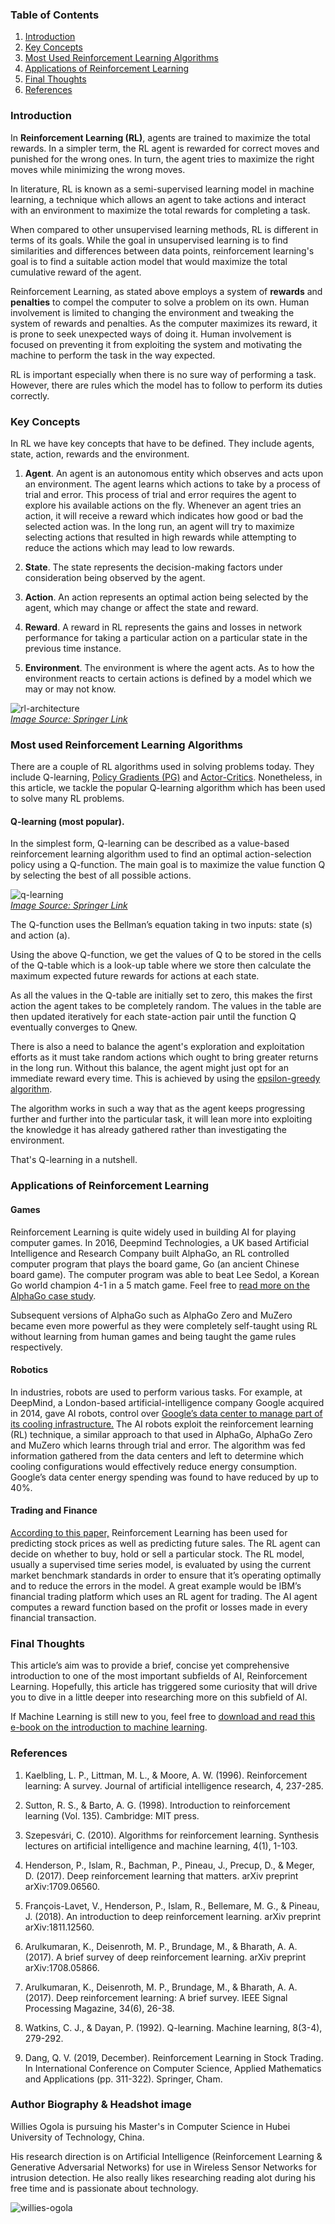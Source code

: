 ### Table of Contents

1. [Introduction](#introduction)
2. [Key Concepts](#key-concepts)
3. [Most Used Reinforcement Learning Algorithms](#most-used-reinforcement-learning-algorithms)
4. [Applications of Reinforcement Learning](#applications-of-reinforcement-learning)
5. [Final Thoughts](#final-thoughts)
6. [References](#references)

### Introduction

In **Reinforcement Learning (RL)**, agents are trained to maximize the total rewards. In a simpler term, the RL agent is rewarded for correct moves and punished for the wrong ones. In turn, the agent tries to maximize the right moves while minimizing the wrong moves.

In literature, RL is known as a semi-supervised learning model in machine learning, a technique which allows an agent to take actions and interact with an environment to maximize the total rewards for completing a task. 

When compared to other unsupervised learning methods, RL is different in terms of its goals. While the goal in unsupervised learning is to find similarities and differences between data points, reinforcement learning's goal is to find a suitable action model that would maximize the total cumulative reward of the agent.

Reinforcement Learning, as stated above employs a system of **rewards** and **penalties** to compel the computer to solve a problem on its own. Human involvement is limited to changing the environment and tweaking the system of rewards and penalties. As the computer maximizes its reward, it is prone to seek unexpected ways of doing it. Human involvement is focused on preventing it from exploiting the system and motivating the machine to perform the task in the way expected. 

RL is important especially when there is no sure way of performing a task. However, there are rules which the model has to follow to perform its duties correctly.

### Key Concepts

In RL we have key concepts that have to be defined. They include agents, state, action, rewards and the environment.

1.	**Agent**. An agent is an autonomous entity which observes and acts upon an environment. The agent learns which actions to take by a process of trial and error. This process of trial and error requires the agent to explore his available actions on the fly. Whenever an agent tries an action, it will receive a reward which indicates how good or bad the selected action was. In the long run, an agent will try to maximize selecting actions that resulted in high rewards while attempting to reduce the actions which may lead to low rewards.

2.	**State**. The state represents the decision-making factors under consideration being observed by the agent.

3.	**Action**. An action represents an optimal action being selected by the agent, which may change or affect the state and reward.

4.	**Reward**. A reward in RL represents the gains and losses in network performance for taking a particular action on a particular state in the previous time instance.

5.	**Environment**. The environment is where the agent acts. As to how the environment reacts to certain actions is defined by a model which we may or may not know.

![rl-architecture](/engineering-education/introduction-to-reinforcement-learning/rl-architecture.png)<br>
*[Image Source: Springer Link](https://link.springer.com/chapter/10.1007/978-981-15-4095-0_2)*

### Most used Reinforcement Learning Algorithms

There are a couple of RL algorithms used in solving problems today. They include Q-learning, [Policy Gradients (PG)](https://papers.nips.cc/paper/1713-policy-gradient-methods-for-reinforcement-learning-with-function-approximation.pdf/) and [Actor-Critics](https://papers.nips.cc/paper/1786-actor-critic-algorithms.pdf/). Nonetheless, in this article, we tackle the popular Q-learning algorithm which has been used to solve many RL problems. 

#### Q-learning (most popular).

In the simplest form, Q-learning can be described as a value-based reinforcement learning algorithm used to find an optimal action-selection policy using a Q-function. The main goal is to maximize the value function Q by selecting the best of all possible actions.

![q-learning](/engineering-education/introduction-to-reinforcement-learning/q-learning.PNG)<br>
*[Image Source: Springer Link](https://link.springer.com/chapter/10.1007/978-981-15-4095-0_2)*

The Q-function uses the Bellman’s equation taking in two inputs: state (s) and action (a).

Using the above Q-function, we get the values of Q to be stored in the cells of the Q-table which is a look-up table where we store then calculate the maximum expected future rewards for actions at each state.

As all the values in the Q-table are initially set to zero, this makes the first action the agent takes to be completely random. The values in the table are then updated iteratively for each state-action pair until the function Q eventually converges to Qnew.

There is also a need to balance the agent's exploration and exploitation efforts as it must take random actions which ought to bring greater returns in the long run. Without this balance, the agent might just opt for an immediate reward every time. This is achieved by using the [epsilon-greedy algorithm](https://jamesmccaffrey.wordpress.com/2017/11/30/the-epsilon-greedy-algorithm/).

The algorithm works in such a way that as the agent keeps progressing further and further into the particular task, it will lean more into exploiting the knowledge it has already gathered rather than investigating the environment. 

That's Q-learning in a nutshell. 

### Applications of Reinforcement Learning

#### Games
Reinforcement Learning is quite widely used in building AI for playing computer games. In 2016, Deepmind Technologies, a UK based Artificial Intelligence and Research Company built AlphaGo, an RL controlled computer program that plays the board game, Go (an ancient Chinese board game). The computer program was able to beat Lee Sedol, a Korean Go world champion 4-1 in a 5 match game. Feel free to [read more on the AlphaGo case study](https://deepmind.com/research/case-studies/alphago-the-story-so-far/).

Subsequent versions of AlphaGo such as AlphaGo Zero and MuZero became even more powerful as they were completely self-taught using RL without learning from human games and being taught the game rules respectively.

#### Robotics

In industries, robots are used to perform various tasks. For example, at DeepMind, a London-based artificial-intelligence company Google acquired in 2014, gave AI robots, control over [Google’s data center to manage part of its cooling infrastructure.](https://deepmind.com/blog/article/safety-first-ai-autonomous-data-centre-cooling-and-industrial-control/) The AI robots exploit the reinforcement learning (RL) technique, a similar approach to that used in AlphaGo, AlphaGo Zero and MuZero which learns through trial and error. The algorithm was fed information gathered from the data centers and left to determine which cooling configurations would effectively reduce energy consumption. Google’s data center energy spending was found to have reduced by up to 40%.

#### Trading and Finance

[According to this paper,](https://link.springer.com/chapter/10.1007%2F978-3-030-38364-0_28/) Reinforcement Learning has been used for predicting stock prices as well as predicting future sales. The RL agent can decide on whether to buy, hold or sell a particular stock. The RL model, usually a supervised time series model, is evaluated by using the current market benchmark standards in order to ensure that it’s operating optimally and to reduce the errors in the model. A great example would be IBM’s financial trading platform which uses an RL agent for trading. The AI agent computes a reward function based on the profit or losses made in every financial transaction.

### Final Thoughts

This article’s aim was to provide a brief, concise yet comprehensive introduction to one of the most important subfields of AI, Reinforcement Learning. Hopefully, this article has triggered some curiosity that will drive you to dive in a little deeper into researching more on this subfield of AI.

If Machine Learning is still new to you, feel free to [download and read this e-book on the introduction to machine learning](https://books.google.co.ke/books?hl=en&lr=&id=u8OWDwAAQBAJ&oi=fnd&pg=PR6&dq=introduction+to+machine+learning&ots=huhHR1ZCOT&sig=9hlNXYWvRqWRJgY_6P_QurJn3ac&redir_esc=y#v=onepage&q=introduction%20to%20machine%20learning&f=false/).

### References

1.	Kaelbling, L. P., Littman, M. L., & Moore, A. W. (1996). Reinforcement learning: A survey. Journal of artificial intelligence research, 4, 237-285.

2.	Sutton, R. S., & Barto, A. G. (1998). Introduction to reinforcement learning (Vol. 135). Cambridge: MIT press.

3.	Szepesvári, C. (2010). Algorithms for reinforcement learning. Synthesis lectures on artificial intelligence and machine learning, 4(1), 1-103.

4.	Henderson, P., Islam, R., Bachman, P., Pineau, J., Precup, D., & Meger, D. (2017). Deep reinforcement learning that matters. arXiv preprint arXiv:1709.06560.

5.	François-Lavet, V., Henderson, P., Islam, R., Bellemare, M. G., & Pineau, J. (2018). An introduction to deep reinforcement learning. arXiv preprint arXiv:1811.12560.

6.	Arulkumaran, K., Deisenroth, M. P., Brundage, M., & Bharath, A. A. (2017). A brief survey of deep reinforcement learning. arXiv preprint arXiv:1708.05866.

7.	Arulkumaran, K., Deisenroth, M. P., Brundage, M., & Bharath, A. A. (2017). Deep reinforcement learning: A brief survey. IEEE Signal Processing Magazine, 34(6), 26-38.

8.	Watkins, C. J., & Dayan, P. (1992). Q-learning. Machine learning, 8(3-4), 279-292.

9. Dang, Q. V. (2019, December). Reinforcement Learning in Stock Trading. In International Conference on Computer Science, Applied Mathematics and Applications (pp. 311-322). Springer, Cham.

### Author Biography & Headshot image

Willies Ogola is pursuing his Master's in Computer Science in Hubei University of Technology, China. 

His research direction is on Artificial Intelligence (Reinforcement Learning & Generative Adversarial Networks) for use in Wireless Sensor Networks for intrusion detection. He also really likes researching reading alot during his free time and is passionate about technology.

![willies-ogola](/engineering-education/introduction-to-reinforcement-learning/willies-ogola.jpg)
